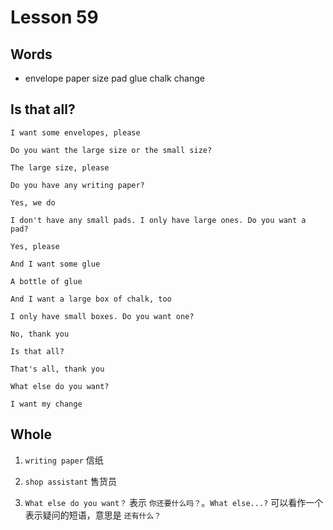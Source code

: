 # Lesson 59

## Words

- envelope paper size pad glue chalk change

## Is that all?

```
I want some envelopes, please

Do you want the large size or the small size?

The large size, please

Do you have any writing paper?

Yes, we do

I don't have any small pads. I only have large ones. Do you want a pad?

Yes, please

And I want some glue

A bottle of glue

And I want a large box of chalk, too

I only have small boxes. Do you want one?

No, thank you

Is that all?

That's all, thank you

What else do you want?

I want my change
```

## Whole

1. `writing paper` 信纸

2. `shop assistant` 售货员

3. `What else do you want？` 表示 `你还要什么吗？`。`What else...?` 可以看作一个表示疑问的短语，意思是 `还有什么？`
